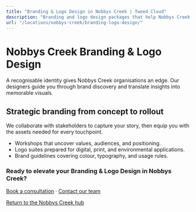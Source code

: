 ```yaml
---
title: "Branding & Logo Design in Nobbys Creek | Tweed Cloud"
description: "Branding and logo design packages that help Nobbys Creek organisations stand out."
url: "/locations/nobbys-creek/branding-logo-design/"
---
```


# Nobbys Creek Branding & Logo Design

A recognisable identity gives Nobbys Creek organisations an edge. Our designers guide you through brand discovery and translate insights into memorable visuals.

## Strategic branding from concept to rollout

We collaborate with stakeholders to capture your story, then equip you with the assets needed for every touchpoint.

- Workshops that uncover values, audiences, and positioning.
- Logo suites prepared for digital, print, and environmental applications.
- Brand guidelines covering colour, typography, and usage rules.

### Ready to elevate your Branding & Logo Design in Nobbys Creek?

[Book a consultation](/consultation/) · [Contact our team](/contact/)

[Return to the Nobbys Creek hub](/locations/nobbys-creek/)
